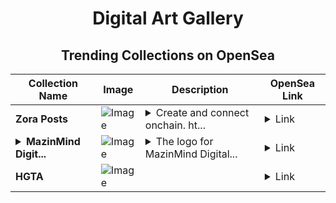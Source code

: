 <div align="center">

# Digital Art Gallery

## Trending Collections on OpenSea

| Collection Name                       | Image                                                                                     | Description                       | OpenSea Link                                                                                          |
|---------------------------------------|-------------------------------------------------------------------------------------------|-----------------------------------|--------------------------------------------------------------------------------------------------------|
| **Zora Posts** | ![Image](https://i.seadn.io/s/raw/files/d2bcde1ca41bdd49ec0fadd238edc57b.png?w=500&auto=format?w=200&auto=format) | <details><summary>Create and connect onchain. ht...</summary>Create and connect onchain. https://zora.co</details> | <details><summary>Link</summary>[Zora Posts](https://opensea.io/collection/zora-posts-14577)</details> |
| **<details><summary>MazinMind Digit...</summary>MazinMind Digital Logo</details>** | ![Image](https://i.seadn.io/s/raw/files/220c8533779f8a440b5c01587de2a541.png?w=500&auto=format?w=200&auto=format) | <details><summary>The logo for MazinMind Digital...</summary>The logo for MazinMind Digital. mazinmind.digital</details> | <details><summary>Link</summary>[MazinMind Digital Logo](https://opensea.io/collection/mazinmind-digital-logo)</details> |
| **HGTA** | ![Image](https://i.seadn.io/s/raw/files/c2a09d13314bcd8cd6b34ac27af501ad.png?w=500&auto=format?w=200&auto=format) |  | <details><summary>Link</summary>[HGTA](https://opensea.io/collection/hgta)</details> |

</div>